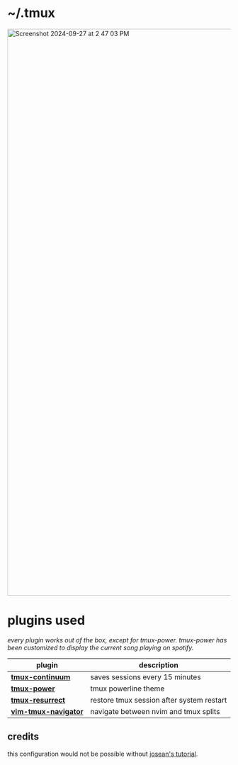 # ~/.tmux
<img width="1280" alt="Screenshot 2024-09-27 at 2 47 03 PM" src="https://github.com/user-attachments/assets/a4a0002d-33b1-45ba-acb9-f9c06ab5944d">

# plugins used
*every plugin works out of the box, except for tmux-power. tmux-power has been customized to display the current song playing on spotify.*

| plugin | description |
|--------|-------------|
| **[tmux-continuum](https://github.com/tmux-plugins/tmux-continuum)** | saves sessions every 15 minutes |
| **[tmux-power](https://github.com/wfxr/tmux-power)** | tmux powerline theme |
| **[tmux-resurrect](https://github.com/tmux-plugins/tmux-resurrect)** | restore tmux session after system restart |
| **[vim-tmux-navigator](https://github.com/christoomey/vim-tmux-navigator)** | navigate between nvim and tmux splits |

## credits
this configuration would not be possible without [josean's tutorial](https://www.josean.com/posts/tmux-setup).
